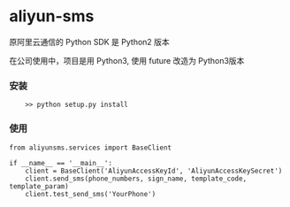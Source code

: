 # aliyun-sms
原阿里云通信的 Python SDK 是 Python2 版本

在公司使用中，项目是用 Python3, 使用 future 改造为 Python3版本


### 安装
```
    >> python setup.py install
```

### 使用

```
from aliyunsms.services import BaseClient

if __name__ == '__main__':
    client = BaseClient('AliyunAccessKeyId', 'AliyunAccessKeySecret')
    client.send_sms(phone_numbers, sign_name, template_code, template_param)
    client.test_send_sms('YourPhone')
```
